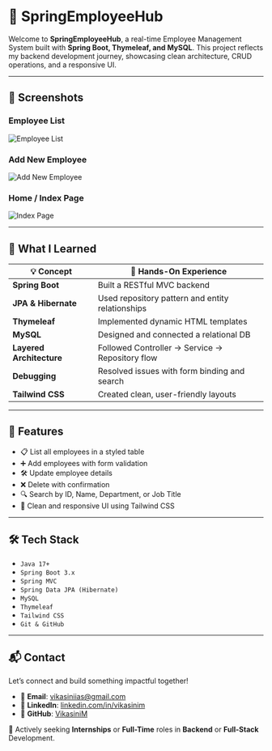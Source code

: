 # 🌱 SpringEmployeeHub

Welcome to **SpringEmployeeHub**, a real-time Employee Management System built with **Spring Boot, Thymeleaf, and MySQL**. This project reflects my backend development journey, showcasing clean architecture, CRUD operations, and a responsive UI.

---

## 📸 Screenshots

### Employee List
![Employee List](images/employee-list.png)

### Add New Employee
![Add New Employee](images/add-employee.png)

### Home / Index Page
![Index Page](images/index.png)

---

## 🧠 What I Learned

| 💡 Concept               | 💪 Hands-On Experience                           |
|--------------------------|--------------------------------------------------|
| **Spring Boot**          | Built a RESTful MVC backend                     |
| **JPA & Hibernate**      | Used repository pattern and entity relationships |
| **Thymeleaf**            | Implemented dynamic HTML templates               |
| **MySQL**                | Designed and connected a relational DB           |
| **Layered Architecture** | Followed Controller → Service → Repository flow   |
| **Debugging**            | Resolved issues with form binding and search     |
| **Tailwind CSS**         | Created clean, user-friendly layouts             |

---

## 🔧 Features

- 📋 List all employees in a styled table  
- ➕ Add employees with form validation  
- 🛠️ Update employee details  
- ❌ Delete with confirmation  
- 🔍 Search by ID, Name, Department, or Job Title  
- 🎨 Clean and responsive UI using Tailwind CSS

---

## 🛠️ Tech Stack

- `Java 17+`  
- `Spring Boot 3.x`  
- `Spring MVC`  
- `Spring Data JPA (Hibernate)`  
- `MySQL`  
- `Thymeleaf`  
- `Tailwind CSS`  
- `Git & GitHub`

---

## 📬 Contact

Let’s connect and build something impactful together!

- 📧 **Email**: [vikasiniias@gmail.com](mailto:vikasiniias@gmail.com)  
- 🔗 **LinkedIn**: [linkedin.com/in/vikasinim](https://www.linkedin.com/in/vikasinim)  
- 🐙 **GitHub**: [VikasiniM](https://github.com/VikasiniM)

🚀 Actively seeking **Internships** or **Full-Time** roles in **Backend** or **Full-Stack** Development.
